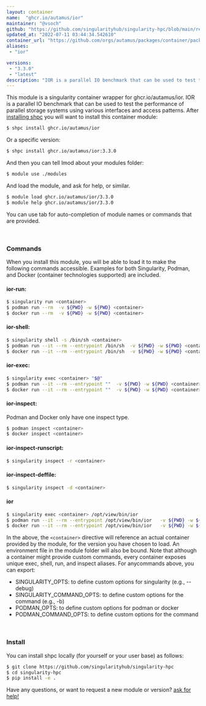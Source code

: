 ```yaml
---
layout: container
name:  "ghcr.io/autamus/ior"
maintainer: "@vsoch"
github: "https://github.com/singularityhub/singularity-hpc/blob/main/registry/ghcr.io/autamus/ior/container.yaml"
updated_at: "2022-07-11 03:44:34.542610"
container_url: "https://github.com/orgs/autamus/packages/container/package/ior"
aliases:
 - "ior"

versions:
 - "3.3.0"
 - "latest"
description: "IOR is a parallel IO benchmark that can be used to test the performance of parallel storage systems using various interfaces and access patterns. "
---
```


This module is a singularity container wrapper for ghcr.io/autamus/ior.
IOR is a parallel IO benchmark that can be used to test the performance of parallel storage systems using various interfaces and access patterns. 
After [installing shpc](#install) you will want to install this container module:


```bash
$ shpc install ghcr.io/autamus/ior
```

Or a specific version:

```bash
$ shpc install ghcr.io/autamus/ior:3.3.0
```

And then you can tell lmod about your modules folder:

```bash
$ module use ./modules
```

And load the module, and ask for help, or similar.

```bash
$ module load ghcr.io/autamus/ior/3.3.0
$ module help ghcr.io/autamus/ior/3.3.0
```

You can use tab for auto-completion of module names or commands that are provided.

<br>

### Commands

When you install this module, you will be able to load it to make the following commands accessible.
Examples for both Singularity, Podman, and Docker (container technologies supported) are included.

#### ior-run:

```bash
$ singularity run <container>
$ podman run --rm  -v ${PWD} -w ${PWD} <container>
$ docker run --rm  -v ${PWD} -w ${PWD} <container>
```

#### ior-shell:

```bash
$ singularity shell -s /bin/sh <container>
$ podman run --it --rm --entrypoint /bin/sh  -v ${PWD} -w ${PWD} <container>
$ docker run --it --rm --entrypoint /bin/sh  -v ${PWD} -w ${PWD} <container>
```

#### ior-exec:

```bash
$ singularity exec <container> "$@"
$ podman run --it --rm --entrypoint ""  -v ${PWD} -w ${PWD} <container> "$@"
$ docker run --it --rm --entrypoint ""  -v ${PWD} -w ${PWD} <container> "$@"
```

#### ior-inspect:

Podman and Docker only have one inspect type.

```bash
$ podman inspect <container>
$ docker inspect <container>
```

#### ior-inspect-runscript:

```bash
$ singularity inspect -r <container>
```

#### ior-inspect-deffile:

```bash
$ singularity inspect -d <container>
```


#### ior
       
```bash
$ singularity exec <container> /opt/view/bin/ior
$ podman run --it --rm --entrypoint /opt/view/bin/ior   -v ${PWD} -w ${PWD} <container> -c " $@"
$ docker run --it --rm --entrypoint /opt/view/bin/ior   -v ${PWD} -w ${PWD} <container> -c " $@"
```



In the above, the `<container>` directive will reference an actual container provided
by the module, for the version you have chosen to load. An environment file in the
module folder will also be bound. Note that although a container
might provide custom commands, every container exposes unique exec, shell, run, and
inspect aliases. For anycommands above, you can export:

 - SINGULARITY_OPTS: to define custom options for singularity (e.g., --debug)
 - SINGULARITY_COMMAND_OPTS: to define custom options for the command (e.g., -b)
 - PODMAN_OPTS: to define custom options for podman or docker
 - PODMAN_COMMAND_OPTS: to define custom options for the command

<br>
  
### Install

You can install shpc locally (for yourself or your user base) as follows:

```bash
$ git clone https://github.com/singularityhub/singularity-hpc
$ cd singularity-hpc
$ pip install -e .
```

Have any questions, or want to request a new module or version? [ask for help!](https://github.com/singularityhub/singularity-hpc/issues)